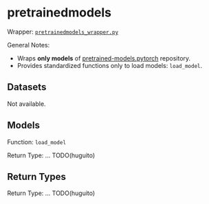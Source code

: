 # pretrainedmodels

Wrapper:
[`pretrainedmodels_wrapper.py`](../../../sotaai/cv/pretrainedmodels_wrapper.py)

General Notes:

- Wraps **only models** of
  [pretrained-models.pytorch](https://github.com/Cadene/pretrained-models.pytorch)
  repository.
- Provides standardized functions only to load models: `load_model`.

## Datasets

Not available.

## Models

Function: `load_model`

Return Type: ... TODO(huguito)

## Return Types

Return Type: ... TODO(huguito)
